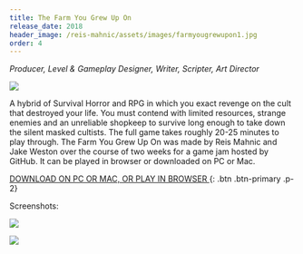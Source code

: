 ```yaml
---
title: The Farm You Grew Up On
release_date: 2018
header_image: /reis-mahnic/assets/images/farmyougrewupon1.jpg
order: 4
---
```

_Producer, Level & Gameplay Designer, Writer, Scripter, Art Director_

![](/reis-mahnic/assets/images/farmgrewupon2.jpg)


A hybrid of Survival Horror and RPG in which you exact revenge on the cult that destroyed your life. You must contend with limited resources, strange enemies and an unreliable shopkeep to survive long enough to take down the silent masked cultists. The full game takes roughly 20-25 minutes to play through. The Farm You Grew Up On was made by Reis Mahnic and Jake Weston over the course of two weeks for a game jam hosted by GitHub. It can be played in browser or downloaded on PC or Mac.  

[DOWNLOAD ON PC OR MAC, OR PLAY IN BROWSER ](https://side-group.itch.io/the-farm-you-grew-up-on){: .btn .btn-primary .p-2}

Screenshots:

![](/reis-mahnic/assets/images/farmgrewupon3.jpg)

![](/reis-mahnic/assets/images/farmgrewupon4.jpg)
